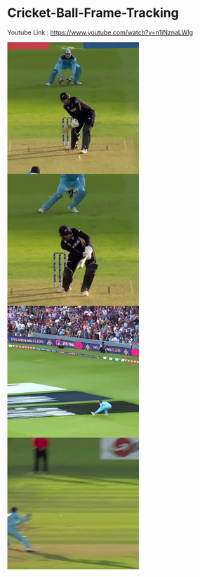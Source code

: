 # Cricket-Ball-Frame-Tracking


Youtube Link : https://www.youtube.com/watch?v=n1iNznaLWlg



<a href="url"><img src="https://github.com/PaulSudarshan/Cricket-Ball-Frame-Tracking/blob/main/frames/1202.png" align="left" height="300" width="300" ></a>

<a href="url"><img src="https://github.com/PaulSudarshan/Cricket-Ball-Frame-Tracking/blob/main/frames/1206.png" align="left" height="300" width="300" ></a>

<a href="url"><img src="https://github.com/PaulSudarshan/Cricket-Ball-Frame-Tracking/blob/main/frames/1284.png" align="left" height="300" width="300" ></a>

<a href="url"><img src="https://github.com/PaulSudarshan/Cricket-Ball-Frame-Tracking/blob/main/frames/1339.png" align="left" height="300" width="300" ></a>









